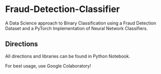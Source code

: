 # Fraud-Detection-Classifier
A Data Science approach to Binary Classification using a Fraud Detection Dataset and a PyTorch Implementation of Neural Network Classifiers. 

## Directions
All directions and libraries can be found in Python Notebook.

For best usage, use Google Colaboratory!
